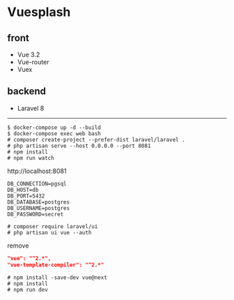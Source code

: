 # Vuesplash

## front

- Vue 3.2
- Vue-router
- Vuex

## backend

- Laravel 8

---

```
$ docker-compose up -d --build
$ docker-compose exec web bash
# composer create-project --prefer-dist laravel/laravel .
# php artisan serve --host 0.0.0.0 --port 8081
# npm install
# npm run watch
```

http://localhost:8081

```
DB_CONNECTION=pgsql
DB_HOST=db
DB_PORT=5432
DB_DATABASE=postgres
DB_USERNAME=postgres
DB_PASSWORD=secret
```

```
# composer require laravel/ui
# php artisan ui vue --auth
```

remove

```package.json
"vue": "^2.*",
"vue-template-compiler": "^2.*"
```

```
# npm install -save-dev vue@next
# npm install
# npm run dev
```
